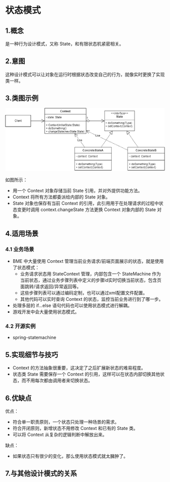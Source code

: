 # 状态模式
## 1.概念
是一种行为设计模式，又称 State，和有限状态机紧密相关。

## 2.意图
这种设计模式可以让对象在运行时根据状态改变自己的行为，就像实时更换了实现类一样。

## 3.类图示例
![state](../../resource/design_pattern/state.drawio.png)

如图所示：
* 用一个 Context 对象存储当前 State 引用，并对外提供功能方法。
* Context 将所有方法都委派给内部的 State 对象。
* State 对象也保存有当前 Context 的引用，此引用用于在处理请求的过程中状态变更时调用 context.changeState 方法更换 Context 对象内部的 State 对象。

## 4.适用场景
### 4.1 业务场景
* BME 中大量使用 Context 管理当前业务请求/前端页面展示的状态，就是使用了状态模式：
  * 业务请求状态用 StateContext 管理，内部包含一个 StateMachine 作为当前状态，通过业务步骤列表中定义的步骤id实时切换当前状态，包含页面跳转/请求返回/异常返回等。
  * 这些步骤列表可以通过编码定制，也可以通过xml配置文件配置。
  * 其他代码可以实时查询 Context 的状态，监控当前业务进行到了哪一步。
* 处理多层的 if...else 语句代码也可以使用状态模式进行解耦。
* 游戏开发中会大量使用状态模式。

### 4.2 开源实例
* spring-statemachine

## 5.实现细节与技巧
* Context 的方法抽象很重要，这决定了之后扩展新状态的难易程度。
* 状态类 State 需要保存一个 Context 的引用，这样可以在状态内部切换其他状态，而不用每次都由调用者来切换状态。

## 6.优缺点
优点：
* 符合单一职责原则，一个状态只处理一种场景的需求。
* 符合开闭原则，新增状态不用修改 Context 和已有的 State 类。
* 可以将 Context 从复杂的逻辑判断中解放出来。

缺点：
* 如果状态只有很少的变化，那么使用状态模式就太臃肿了。

## 7.与其他设计模式的关系
